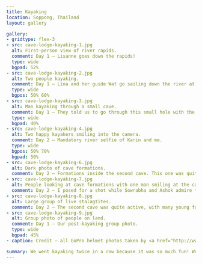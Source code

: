 ```yaml
---
title: Kayaking
location: Soppong, Thailand
layout: gallery

gallery:
- gridtype: flex-3
- src: cave-lodge-kayaking-1.jpg
  alt: First-person view of river rapids.
  comment: Day 1 — Lisanne goes down the rapids!
  type: wide
  bgpad: 52%
- src: cave-lodge-kayaking-2.jpg
  alt: Two people kayaking.
  comment: Day 1 — Lina and her guide Wat go sailing down the river at a quick pace.
  type: wide
  bgpos: 50% 60%
- src: cave-lodge-kayaking-3.jpg
  alt: Man kayaking through a small cave.
  comment: Day 1 — They told us to go through this small hole with the kayaks. The light coming from under was so beautiful and serene... until I heard a large POP as Ang slapped his paddle against the water when I was still inside, giving me quite a startle!
  type: wide
  bgpad: 40%
- src: cave-lodge-kayaking-4.jpg
  alt: Two happy kayakers smiling into the camera.
  comment: Day 2 — Mandatory river selfie of Karin and me.
  type: wide
  bgpos: 50% 70%
  bgpad: 50%
- src: cave-lodge-kayaking-6.jpg
  alt: Dark photo of cave formations.
  comment: Day 2 — Formations inside the second cave. This one was quite the squeeze to enter.
- src: cave-lodge-kayaking-7.jpg
  alt: People looking at cave formations with one man smiling at the camera.
  comment: Day 2 — I posed for a shot while Sowrabha and Ashok admire the formations.
- src: cave-lodge-kayaking-8.jpg
  alt: Large group of live stalagtites.
  comment: Day 2 — The second cave was quite active, with many young formations.
- src: cave-lodge-kayaking-9.jpg
  alt: Group photo of people on land.
  comment: Day 1 — Our post-kayaking group photo.
  type: wide
  bgpad: 45%
- caption: Credit — all GoPro helmet photos taken by <a href="http://www.reiskrabbels.nl/reisblog/lisanneopreis/#!/reisblog/">Lisanne Schaafsma</a>

summary: We went kayaking twice in a row because it was so much fun! We did a short 2-hour and long 5-hour trip. The long one had a bit of caving thrown in for good measure.
---
```


